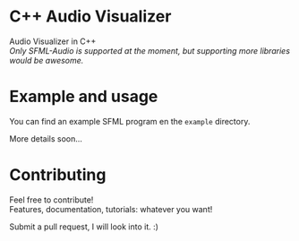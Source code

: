 # C++ Audio Visualizer
Audio Visualizer in C++  
*Only SFML-Audio is supported at the moment, but supporting more libraries would be awesome.*

# Example and usage
You can find an example SFML program en the `example` directory.

More details soon...

# Contributing
Feel free to contribute!  
Features, documentation, tutorials: whatever you want!  

Submit a pull request, I will look into it. :)
